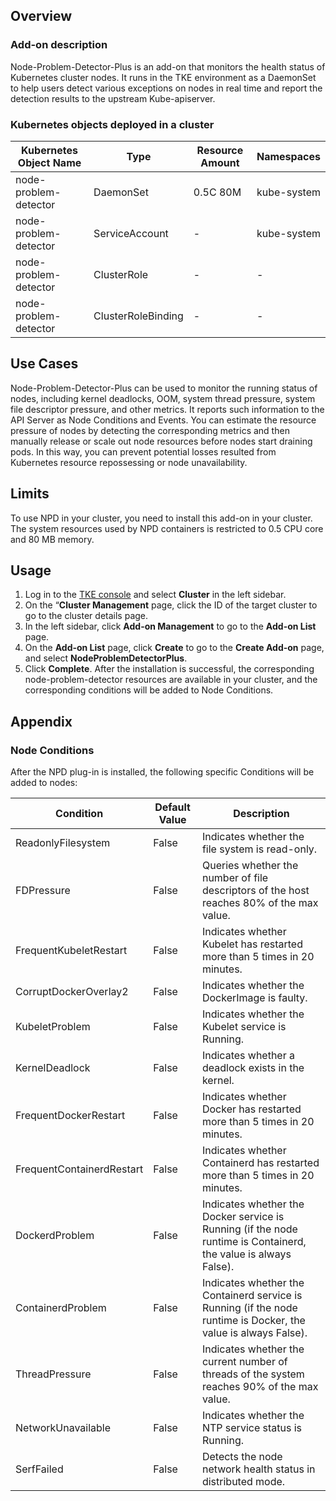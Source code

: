 ## Overview

### Add-on description

Node-Problem-Detector-Plus is an add-on that monitors the health status of Kubernetes cluster nodes. It runs in the TKE environment as a DaemonSet to help users detect various exceptions on nodes in real time and report the detection results to the upstream Kube-apiserver.

### Kubernetes objects deployed in a cluster



| Kubernetes Object Name | Type | Resource Amount | Namespaces |
| --------------------- | ------------------ | ------------ | --------------- |
| node-problem-detector | DaemonSet | 0.5C 80M | kube-system |
| node-problem-detector | ServiceAccount | -  | kube-system |
| node-problem-detector | ClusterRole | -  | -  |
| node-problem-detector | ClusterRoleBinding | -  | -  |

## Use Cases

Node-Problem-Detector-Plus can be used to monitor the running status of nodes, including kernel deadlocks, OOM, system thread pressure, system file descriptor pressure, and other metrics. It reports such information to the API Server as Node Conditions and Events.
You can estimate the resource pressure of nodes by detecting the corresponding metrics and then manually release or scale out node resources before nodes start draining pods. In this way, you can prevent potential losses resulted from Kubernetes resource repossessing or node unavailability.

## Limits
To use NPD in your cluster, you need to install this add-on in your cluster. The system resources used by NPD containers is restricted to 0.5 CPU core and 80 MB memory.


## Usage


1. Log in to the [TKE console](https://console.qcloud.com/tke2) and select **Cluster** in the left sidebar.
2. On the “**Cluster Management** page, click the ID of the target cluster to go to the cluster details page.
3. In the left sidebar, click **Add-on Management** to go to the **Add-on List** page.
4. On the **Add-on List** page, click **Create** to go to the **Create Add-on** page, and select **NodeProblemDetectorPlus**.
5. Click **Complete**. After the installation is successful, the corresponding node-problem-detector resources are available in your cluster, and the corresponding conditions will be added to Node Conditions.







## Appendix
### Node Conditions

After the NPD plug-in is installed, the following specific Conditions will be added to nodes:

| Condition| Default Value | Description |
| ------------------------- | ------ | ------------------------------------------------------------------------ |
| ReadonlyFilesystem | False | Indicates whether the file system is read-only. |
| FDPressure | False | Queries whether the number of file descriptors of the host reaches 80% of the max value. |
| FrequentKubeletRestart | False | Indicates whether Kubelet has restarted more than 5 times in 20 minutes. |
| CorruptDockerOverlay2 | False | Indicates whether the DockerImage is faulty. |
| KubeletProblem | False | Indicates whether the Kubelet service is Running. |
| KernelDeadlock | False | Indicates whether a deadlock exists in the kernel. |
| FrequentDockerRestart | False | Indicates whether Docker has restarted more than 5 times in 20 minutes. |
| FrequentContainerdRestart | False | Indicates whether Containerd has restarted more than 5 times in 20 minutes. |
| DockerdProblem | False | Indicates whether the Docker service is Running (if the node runtime is Containerd, the value is always False). |
| ContainerdProblem | False | Indicates whether the Containerd service is Running (if the node runtime is Docker, the value is always False). |
| ThreadPressure | False | Indicates whether the current number of threads of the system reaches 90% of the max value. |
| NetworkUnavailable | False | Indicates whether the NTP service status is Running. |
| SerfFailed | False | Detects the node network health status in distributed mode. |
